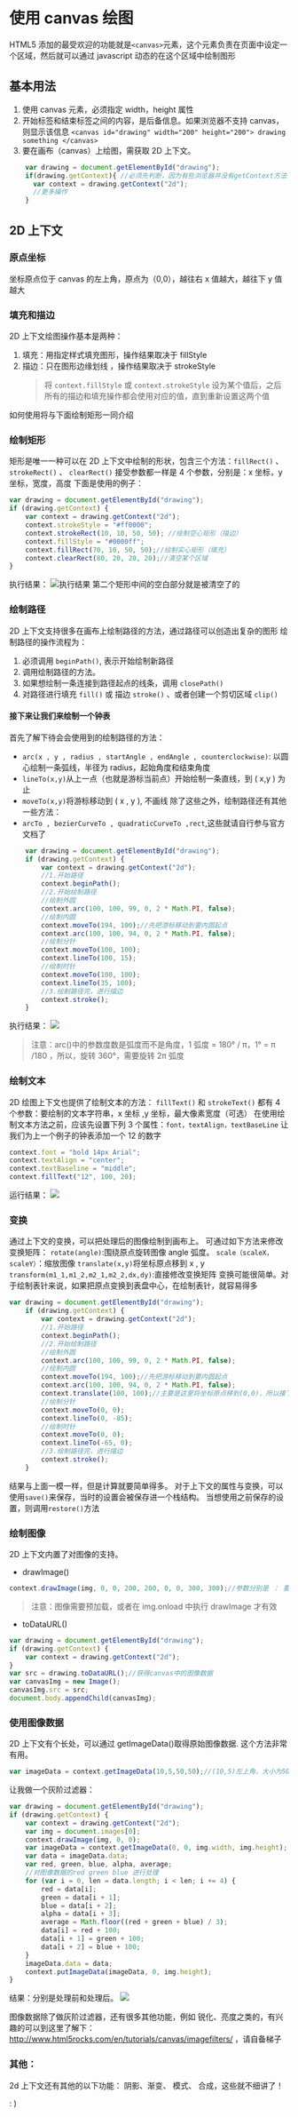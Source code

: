# 使用 canvas 绘图

HTML5 添加的最受欢迎的功能就是`<canvas>`元素，这个元素负责在页面中设定一个区域，然后就可以通过 javascript 动态的在这个区域中绘制图形

## 基本用法

1. 使用 canvas 元素，必须指定 width，height 属性
2. 开始标签和结束标签之间的内容，是后备信息。如果浏览器不支持 canvas，则显示该信息
   `<canvas id="drawing" width="200" height="200"> drawing something </canvas>`
3. 要在画布（canvas）上绘图，需获取 2D 上下文。

```javascript
    var drawing = document.getElementById("drawing");
    if(drawing.getContext){ //必须先判断，因为有些浏览器并没有getContext方法
      var context = drawing.getContext("2d");
      //更多操作
    }
```

## 2D 上下文

### 原点坐标

坐标原点位于 canvas 的左上角，原点为（0,0），越往右 x 值越大，越往下 y 值越大

### 填充和描边

2D 上下文绘图操作基本是两种：

1. 填充：用指定样式填充图形，操作结果取决于 fillStyle
2. 描边：只在图形边缘划线 ，操作结果取决于 strokeStyle
    > 将 `context.fillStyle` 或 `context.strokeStyle` 设为某个值后，之后所有的描边和填充操作都会使用对应的值，直到重新设置这两个值

如何使用将与下面绘制矩形一同介绍

### 绘制矩形

矩形是唯一一种可以在 2D 上下文中绘制的形状，包含三个方法：`fillRect()` 、 `strokeRect()` 、 `clearRect()`
接受参数都一样是 4 个参数，分别是：x 坐标，y 坐标，宽度，高度
下面是使用的例子：

```javascript
var drawing = document.getElementById("drawing");
if (drawing.getContext) {
    var context = drawing.getContext("2d");
    context.strokeStyle = "#ff0000";
    context.strokeRect(10, 10, 50, 50); //绘制空心矩形（描边）
    context.fillStyle = "#0000ff";
    context.fillRect(70, 10, 50, 50);//绘制实心矩形（填充）
    context.clearRect(80, 20, 20, 20);//清空某个区域
}
```

执行结果：
![执行结果](../../image/canvas_1.png)
第二个矩形中间的空白部分就是被清空了的

### 绘制路径

2D 上下文支持很多在画布上绘制路径的方法，通过路径可以创造出复杂的图形
绘制路径的操作流程为：

1. 必须调用 `beginPath()`, 表示开始绘制新路径
2. 调用绘制路径的方法。
3. 如果想绘制一条连接到路径起点的线条，调用 `closePath()`
4. 对路径进行填充 `fill()` 或 描边 `stroke()` 、或者创建一个剪切区域 `clip()`

#### 接下来让我们来绘制一个钟表

首先了解下待会会使用到的绘制路径的方法：

-   `arc(x , y , radius , startAngle , endAngle , counterclockwise)`: 以圆心绘制一条弧线，半径为 radius，起始角度和结束角度
-   `lineTo(x,y)`从上一点（也就是游标当前点）开始绘制一条直线，到 ( x,y ) 为止
-   `moveTo(x,y)`将游标移动到 ( x , y ), 不画线
    除了这些之外，绘制路径还有其他一些方法：
-   `arcTo , bezierCurveTo , quadraticCurveTo ,rect`,这些就请自行参与官方文档了

```javascript
    var drawing = document.getElementById("drawing");
    if (drawing.getContext) {
        var context = drawing.getContext("2d");
        //1.开始路径
        context.beginPath();
        //2.开始绘制路径
        //绘制外圆
        context.arc(100, 100, 99, 0, 2 * Math.PI, false);
        //绘制内圆
        context.moveTo(194, 100);//先把游标移动到要内圆起点
        context.arc(100, 100, 94, 0, 2 * Math.PI, false);
        //绘制分针
        context.moveTo(100, 100);
        context.lineTo(100, 15);
        //绘制时针
        context.moveTo(100, 100);
        context.lineTo(35, 100);
        //3.绘制路径完，进行描边
        context.stroke();
    }
```

执行结果：
![](../../image/canvas_2.png)

> 注意：arc()中的参数度数是弧度而不是角度，1 弧度 = 180° / π，1° = π /180 ，所以，旋转 360°，需要旋转 2π 弧度

### 绘制文本

2D 绘图上下文也提供了绘制文本的方法： `fillText()` 和 `strokeText()`
都有 4 个参数：要绘制的文本字符串，x 坐标 ,y 坐标，最大像素宽度（可选）
在使用绘制文本方法之前，应该先设置下列 3 个属性：`font，textAlign，textBaseLine`
让我们为上一个例子的钟表添加一个 12 的数字

```javascript
context.font = "bold 14px Arial";
context.textAlign = "center";
context.textBaseline = "middle";
context.fillText("12", 100, 20);
```

运行结果：
![](../../image/canvas_3.png)

### 变换

通过上下文的变换，可以把处理后的图像绘制到画布上。
可通过如下方法来修改变换矩阵：
`rotate(angle)`:围绕原点旋转图像 angle 弧度。
`scale（scaleX，scaleY）`：缩放图像
`translate(x,y)`将坐标原点移到 x , y
`transform(m1_1,m1_2,m2_1,m2_2,dx,dy)`:直接修改变换矩阵
变换可能很简单。对于绘制表针来说，如果把原点变换到表盘中心，在绘制表针，就容易得多

```javascript
var drawing = document.getElementById("drawing");
    if (drawing.getContext) {
        var context = drawing.getContext("2d");
        //1.开始路径
        context.beginPath();
        //2.开始绘制路径
        //绘制外圆
        context.arc(100, 100, 99, 0, 2 * Math.PI, false);
        //绘制内圆
        context.moveTo(194, 100);//先把游标移动到要内圆起点
        context.arc(100, 100, 94, 0, 2 * Math.PI, false);
		context.translate(100, 100);//主要是这里将坐标原点移到(0,0)，所以接下来的计算都相对于圆心来计算
        //绘制分针
        context.moveTo(0, 0);
        context.lineTo(0, -85);
        //绘制时针
        context.moveTo(0, 0);
        context.lineTo(-65, 0);
        //3.绘制路径完，进行描边
        context.stroke();
    }
```

结果与上面一模一样，但是计算就要简单得多。
对于上下文的属性与变换，可以使用`save()`来保存，当时的设置会被保存进一个栈结构。
当想使用之前保存的设置，则调用`restore()`方法

### 绘制图像

2D 上下文内置了对图像的支持。

-   drawImage()

```javascript
context.drawImage(img, 0, 0, 200, 200, 0, 0, 300, 300);//参数分别是 ： 要绘制的图像、原图像的x、y、宽度、高度、目标图像的x、y、宽度、高度
```

> 注意：图像需要预加载，或者在 img.onload 中执行 drawImage 才有效

-   toDataURL()

```javascript
var drawing = document.getElementById("drawing");
if (drawing.getContext) {
    var context = drawing.getContext("2d");
}
var src = drawing.toDataURL();//获得canvas中的图像数据
var canvasImg = new Image();
canvasImg.src = src;
document.body.appendChild(canvasImg);
```

### 使用图像数据

2D 上下文有个长处，可以通过 getImageData()取得原始图像数据.
这个方法非常有用。

```javascript
var imageData = context.getImageData(10,5,50,50);//(10,5)左上角，大小为50*50的区域的图像数据
```

让我做一个灰阶过滤器：

```javascript
var drawing = document.getElementById("drawing");
if (drawing.getContext) {
    var context = drawing.getContext("2d");
	var img = document.images[0];
	context.drawImage(img, 0, 0);
	var imageData = context.getImageData(0, 0, img.width, img.height);
	var data = imageData.data;
	var red, green, blue, alpha, average;
	//对图像数据的red green blue 进行处理
	for (var i = 0, len = data.length; i < len; i += 4) {
	    red = data[i];
	    green = data[i + 1];
	    blue = data[i + 2];
	    alpha = data[i + 3];
	    average = Math.floor((red + green + blue) / 3);
	    data[i] = red + 100;
	    data[i + 1] = green + 100;
	    data[i + 2] = blue + 100;
	}
	imageData.data = data;
	context.putImageData(imageData, 0, img.height);
}

```

结果：分别是处理前和处理后。
![](../../image/canvas_4.png)

图像数据除了做灰阶过滤器，还有很多其他功能，例如 锐化、亮度之类的，有兴趣的可以到这里了解下：
http://www.html5rocks.com/en/tutorials/canvas/imagefilters/ ，请自备梯子

### 其他：

2d 上下文还有其他的以下功能： 阴影、渐变、 模式、 合成，这些就不细讲了！

: )

